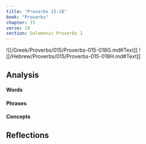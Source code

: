 ```yaml
---
title: "Proverbs 15:18"
book: "Proverbs"
chapter: 15
verse: 18
section: Solomonic Proverbs 1
---
```

![[/Greek/Proverbs/015/Proverbs-015-018G.md#Text]]
![[/Hebrew/Proverbs/015/Proverbs-015-018H.md#Text]]

## Analysis

#### Words

#### Phrases

#### Concepts

## Reflections
